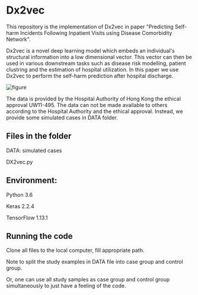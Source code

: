 # Dx2vec
This repository is the implementation of Dx2vec in paper "Predicting Self-harm Incidents Following Inpatient Visits using Disease Comorbidity Network".

Dx2vec is a novel deep learning model which embeds an individual's structural information into a low dimensional vector. This vector can then be used in various downstream tasks such as disease risk modelling, patient clustring and the estimation of hospital utilization. 
In this paper we use Dx2vec to perform the self-harm prediction after hospital discharge.

![figure](https://github.com/zhongzhixu/Dx2vec-for-Self-harm-prediction/blob/master/architecture_multi_input.jpg)

The data is provided by the Hospital Authority of Hong Kong the ethical approval UW11-495. The data can not be made available to others according to the Hospital Authority and the ethical approval. Instead, we provide some simulated cases in DATA folder.  

## Files in the folder
DATA: simulated cases

DX2vec.py

## Environment:
Python 3.6

Keras 2.2.4

TensorFlow 1.13.1

## Running the code

Clone all files to the local computer, fill appropriate path.

Note to split the study examples in DATA file into case group and control group.

Or, one can use all study samples as case group and control group simultaneously to just have a feeling of the code.







